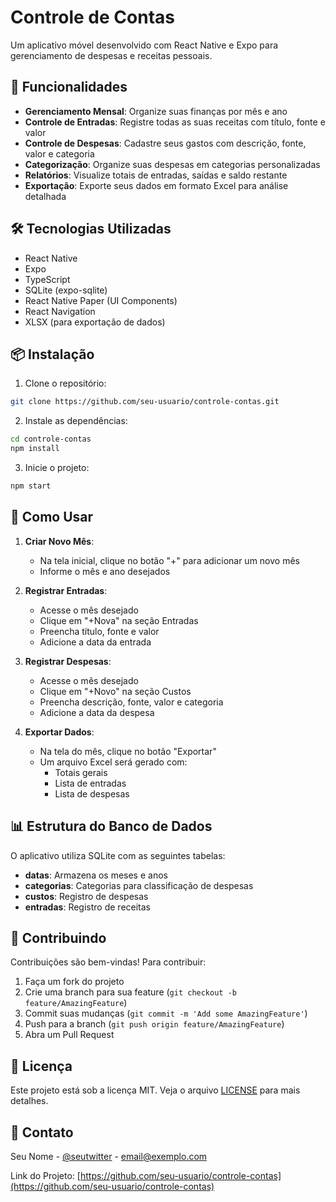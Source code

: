 # Controle de Contas

Um aplicativo móvel desenvolvido com React Native e Expo para gerenciamento de despesas e receitas pessoais.

## 📱 Funcionalidades

- **Gerenciamento Mensal**: Organize suas finanças por mês e ano
- **Controle de Entradas**: Registre todas as suas receitas com título, fonte e valor
- **Controle de Despesas**: Cadastre seus gastos com descrição, fonte, valor e categoria
- **Categorização**: Organize suas despesas em categorias personalizadas
- **Relatórios**: Visualize totais de entradas, saídas e saldo restante
- **Exportação**: Exporte seus dados em formato Excel para análise detalhada

## 🛠️ Tecnologias Utilizadas

- React Native
- Expo
- TypeScript
- SQLite (expo-sqlite)
- React Native Paper (UI Components)
- React Navigation
- XLSX (para exportação de dados)

## 📦 Instalação

1. Clone o repositório:
```bash
git clone https://github.com/seu-usuario/controle-contas.git
```

2. Instale as dependências:
```bash
cd controle-contas
npm install
```

3. Inicie o projeto:
```bash
npm start
```

## 🚀 Como Usar

1. **Criar Novo Mês**:
   - Na tela inicial, clique no botão "+" para adicionar um novo mês
   - Informe o mês e ano desejados

2. **Registrar Entradas**:
   - Acesse o mês desejado
   - Clique em "+Nova" na seção Entradas
   - Preencha título, fonte e valor
   - Adicione a data da entrada

3. **Registrar Despesas**:
   - Acesse o mês desejado
   - Clique em "+Novo" na seção Custos
   - Preencha descrição, fonte, valor e categoria
   - Adicione a data da despesa

4. **Exportar Dados**:
   - Na tela do mês, clique no botão "Exportar"
   - Um arquivo Excel será gerado com:
     - Totais gerais
     - Lista de entradas
     - Lista de despesas

## 📊 Estrutura do Banco de Dados

O aplicativo utiliza SQLite com as seguintes tabelas:

- **datas**: Armazena os meses e anos
- **categorias**: Categorias para classificação de despesas
- **custos**: Registro de despesas
- **entradas**: Registro de receitas

## 🤝 Contribuindo

Contribuições são bem-vindas! Para contribuir:

1. Faça um fork do projeto
2. Crie uma branch para sua feature (`git checkout -b feature/AmazingFeature`)
3. Commit suas mudanças (`git commit -m 'Add some AmazingFeature'`)
4. Push para a branch (`git push origin feature/AmazingFeature`)
5. Abra um Pull Request

## 📝 Licença

Este projeto está sob a licença MIT. Veja o arquivo [LICENSE](LICENSE) para mais detalhes.

## 📧 Contato

Seu Nome - [@seutwitter](https://twitter.com/seutwitter) - email@exemplo.com

Link do Projeto: [https://github.com/seu-usuario/controle-contas](https://github.com/seu-usuario/controle-contas)
